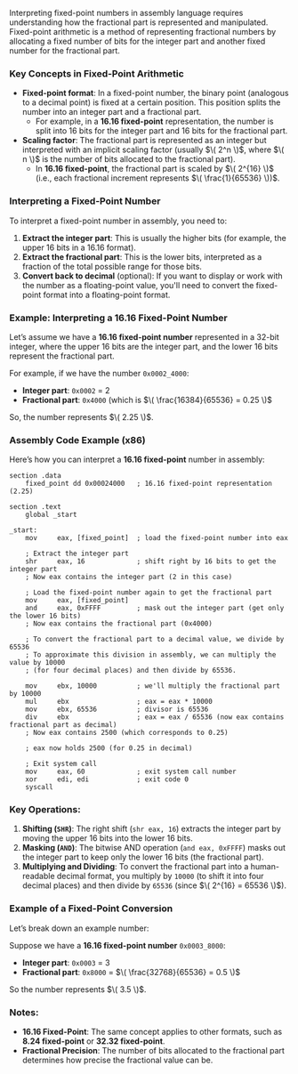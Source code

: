 Interpreting fixed-point numbers in assembly language requires understanding how the fractional part is represented and manipulated. Fixed-point arithmetic is a method of representing fractional numbers by allocating a fixed number of bits for the integer part and another fixed number for the fractional part.

### Key Concepts in Fixed-Point Arithmetic

- **Fixed-point format**: In a fixed-point number, the binary point (analogous to a decimal point) is fixed at a certain position. This position splits the number into an integer part and a fractional part.
  - For example, in a **16.16 fixed-point** representation, the number is split into 16 bits for the integer part and 16 bits for the fractional part.
- **Scaling factor**: The fractional part is represented as an integer but interpreted with an implicit scaling factor (usually $\( 2^n \)$, where $\( n \)$ is the number of bits allocated to the fractional part).
  - In **16.16 fixed-point**, the fractional part is scaled by $\( 2^{16} \)$ (i.e., each fractional increment represents $\( \frac{1}{65536} \))$.
  
### Interpreting a Fixed-Point Number

To interpret a fixed-point number in assembly, you need to:
1. **Extract the integer part**: This is usually the higher bits (for example, the upper 16 bits in a 16.16 format).
2. **Extract the fractional part**: This is the lower bits, interpreted as a fraction of the total possible range for those bits.
3. **Convert back to decimal** (optional): If you want to display or work with the number as a floating-point value, you'll need to convert the fixed-point format into a floating-point format.

### Example: Interpreting a 16.16 Fixed-Point Number

Let’s assume we have a **16.16 fixed-point number** represented in a 32-bit integer, where the upper 16 bits are the integer part, and the lower 16 bits represent the fractional part.

For example, if we have the number `0x0002_4000`:
- **Integer part**: `0x0002` = 2
- **Fractional part**: `0x4000` (which is $\( \frac{16384}{65536} = 0.25 \)$

So, the number represents $\( 2.25 \)$.

### Assembly Code Example (x86)

Here’s how you can interpret a **16.16 fixed-point** number in assembly:

```assembly
section .data
    fixed_point dd 0x00024000   ; 16.16 fixed-point representation (2.25)

section .text
    global _start

_start:
    mov     eax, [fixed_point]  ; load the fixed-point number into eax
    
    ; Extract the integer part
    shr     eax, 16             ; shift right by 16 bits to get the integer part
    ; Now eax contains the integer part (2 in this case)

    ; Load the fixed-point number again to get the fractional part
    mov     eax, [fixed_point]
    and     eax, 0xFFFF         ; mask out the integer part (get only the lower 16 bits)
    ; Now eax contains the fractional part (0x4000)
    
    ; To convert the fractional part to a decimal value, we divide by 65536
    ; To approximate this division in assembly, we can multiply the value by 10000
    ; (for four decimal places) and then divide by 65536.

    mov     ebx, 10000          ; we'll multiply the fractional part by 10000
    mul     ebx                 ; eax = eax * 10000
    mov     ebx, 65536          ; divisor is 65536
    div     ebx                 ; eax = eax / 65536 (now eax contains fractional part as decimal)
    ; Now eax contains 2500 (which corresponds to 0.25)
    
    ; eax now holds 2500 (for 0.25 in decimal)

    ; Exit system call
    mov     eax, 60             ; exit system call number
    xor     edi, edi            ; exit code 0
    syscall
```

### Key Operations:
1. **Shifting (`SHR`)**: The right shift (`shr eax, 16`) extracts the integer part by moving the upper 16 bits into the lower 16 bits.
2. **Masking (`AND`)**: The bitwise AND operation (`and eax, 0xFFFF`) masks out the integer part to keep only the lower 16 bits (the fractional part).
3. **Multiplying and Dividing**: To convert the fractional part into a human-readable decimal format, you multiply by `10000` (to shift it into four decimal places) and then divide by `65536` (since $\( 2^{16} = 65536 \)$).

### Example of a Fixed-Point Conversion

Let’s break down an example number:

Suppose we have a **16.16 fixed-point number** `0x0003_8000`:
- **Integer part**: `0x0003` = 3
- **Fractional part**: `0x8000` = $\( \frac{32768}{65536} = 0.5 \)$

So the number represents $\( 3.5 \)$.

### Notes:
- **16.16 Fixed-Point**: The same concept applies to other formats, such as **8.24 fixed-point** or **32.32 fixed-point**.
- **Fractional Precision**: The number of bits allocated to the fractional part determines how precise the fractional value can be.
